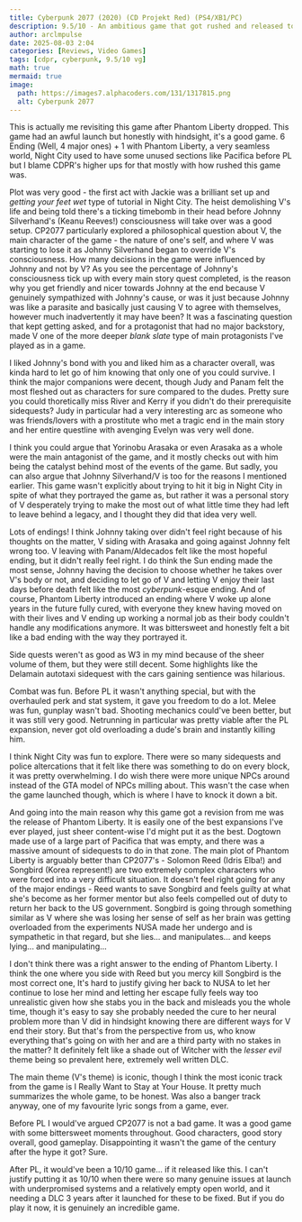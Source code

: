 ```yaml
---
title: Cyberpunk 2077 (2020) (CD Projekt Red) (PS4/XB1/PC)
description: 9.5/10 - An ambitious game that got rushed and released too early.
author: arclmpulse
date: 2025-08-03 2:04
categories: [Reviews, Video Games]
tags: [cdpr, cyberpunk, 9.5/10 vg]
math: true
mermaid: true
image:
  path: https://images7.alphacoders.com/131/1317815.png
  alt: Cyberpunk 2077
---
```


This is actually me revisiting this game after Phantom Liberty dropped. This game had an awful launch but honestly with hindsight, it's a good game. 6 Ending (Well, 4 major ones) + 1 with Phantom Liberty, a very seamless world, Night City used to have some unused sections like Pacifica before PL but I blame CDPR's higher ups for that mostly with how rushed this game was.

Plot was very good - the first act with Jackie was a brilliant set up and _getting your feet wet_ type of tutorial in Night City. The heist demolishing V's life and being told there's a ticking timebomb in their head before Johnny Silverhand's (Keanu Reeves!) consciousness will take over was a good setup. CP2077 particularly explored a philosophical question about V, the main character of the game - the nature of one's self, and where V was starting to lose it as Johnny Silverhand began to override V's consciousness. How many decisions in the game were influenced by Johnny and not by V? As you see the percentage of Johnny's consciousness tick up with every main story quest completed, is the reason why you get friendly and nicer towards Johnny at the end because V genuinely sympathized with Johnny's cause, or was it just because Johnny was like a parasite and basically just causing V to agree with themselves, however much inadvertently it may have been? It was a fascinating question that kept getting asked, and for a protagonist that had no major backstory, made V one of the more deeper _blank slate_ type of main protagonists I've played as in a game.

I liked Johnny's bond with you and liked him as a character overall, was kinda hard to let go of him knowing that only one of you could survive. I think the major companions were decent, though Judy and Panam felt the most fleshed out as characters for sure compared to the dudes. Pretty sure you could thoretically miss River and Kerry if you didn't do their prerequisite sidequests? Judy in particular had a very interesting arc as someone who was friends/lovers with a prostitute who met a tragic end in the main story and her entire questline with avenging Evelyn was very well done.

I think you could argue that Yorinobu Arasaka or even Arasaka as a whole were the main antagonist of the game, and it mostly checks out with him being the catalyst behind most of the events of the game. But sadly, you can also argue that Johnny Silverhand/V is too for the reasons I mentioned earlier. This game wasn't explicitly about trying to hit it big in Night City in spite of what they portrayed the game as, but rather it was a personal story of V desperately trying to make the most out of what little time they had left to leave behind a legacy, and I thought they did that idea very well.

Lots of endings! I think Johnny taking over didn't feel right because of his thoughts on the matter, V siding with Arasaka and going against Johnny felt wrong too. V leaving with Panam/Aldecados felt like the most hopeful ending, but it didn't really feel right. I do think the Sun ending made the most sense, Johnny having the decision to choose whether he takes over V's body or not, and deciding to let go of V and letting V enjoy their last days before death felt like the most _cyberpunk_-esque ending. And of course, Phantom Liberty introduced an ending where V woke up alone years in the future fully cured, with everyone they knew having moved on with their lives and V ending up working a normal job as their body couldn't handle any modifications anymore. It was bittersweet and honestly felt a bit like a bad ending with the way they portrayed it.

Side quests weren't as good as W3 in my mind because of the sheer volume of them, but they were still decent. Some highlights like the Delamain autotaxi sidequest with the cars gaining sentience was hilarious.

Combat was fun. Before PL it wasn't anything special, but with the overhauled perk and stat system, it gave you freedom to do a lot. Melee was fun, gunplay wasn't bad. Shooting mechanics could've been better, but it was still very good. Netrunning in particular was pretty viable after the PL expansion, never got old overloading a dude's brain and instantly killing him.

I think Night City was fun to explore. There were so many sidequests and police altercations that it felt like there was something to do on every block, it was pretty overwhelming. I do wish there were more unique NPCs around instead of the GTA model of NPCs milling about. This wasn't the case when the game launched though, which is where I have to knock it down a bit.

And going into the main reason why this game got a revision from me was the release of Phantom Liberty. It is easily one of the best expansions I've ever played, just sheer content-wise I'd might put it as the best. Dogtown made use of a large part of Pacifica that was empty, and there was a massive amount of sidequests to do in that zone. The main plot of Phantom Liberty is arguably better than CP2077's - Solomon Reed (Idris Elba!) and Songbird (Korea represent!) are two extremely complex characters who were forced into a very difficult situation. It doesn't feel right going for any of the major endings - Reed wants to save Songbird and feels guilty at what she's become as her former mentor but also feels compelled out of duty to return her back to the US government. Songbird is going through something similar as V where she was losing her sense of self as her brain was getting overloaded from the experiments NUSA made her undergo and is sympathetic in that regard, but she lies... and manipulates... and keeps lying... and manipulating...

I don't think there was a right answer to the ending of Phantom Liberty. I think the one where you side with Reed but you mercy kill Songbird is the most correct one, It's hard to justify giving her back to NUSA to let her continue to lose her mind and letting her escape fully feels way too unrealistic given how she stabs you in the back and misleads you the whole time, though it's easy to say she probably needed the cure to her neural problem more than V did in hindsight knowing there are different ways for V end their story. But that's from the perspective from us, who know everything that's going on with her and are a third party with no stakes in the matter? It definitely felt like a shade out of Witcher with the _lesser evil_ theme being so prevalent here, extremely well written DLC.

The main theme (V's theme) is iconic, though I think the most iconic track from the game is I Really Want to Stay at Your House. It pretty much summarizes the whole game, to be honest. Was also a banger track anyway, one of my favourite lyric songs from a game, ever.

Before PL I would've argued CP2077 is not a bad game. It was a good game with some bittersweet moments throughout. Good characters, good story overall, good gameplay. Disappointing it wasn't the game of the century after the hype it got? Sure.

After PL, it would've been a 10/10 game... if it released like this. I can't justify putting it as 10/10 when there were so many genuine issues at launch with underpromised systems and a relatively empty open world, and it needing a DLC 3 years after it launched for these to be fixed. But if you do play it now, it is genuinely an incredible game.
